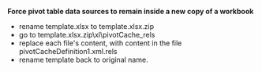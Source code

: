 **Force pivot table data sources to remain inside a new copy of a workbook**
- rename template.xlsx to template.xlsx.zip
- go to template.xlsx.zip\xl\pivotCache\_rels
- replace each file's content, with content in the file pivotCacheDefinition1.xml.rels
- rename template back to original name.
